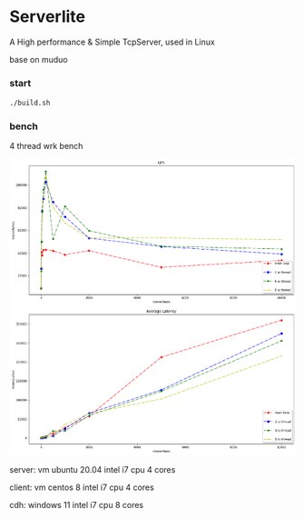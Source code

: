 # Serverlite

A High performance & Simple TcpServer, used in Linux

base on muduo

### start

```bash
./build.sh
```

### bench

4 thread wrk bench

![wrk_bench_qps](./wrk_bench_qps.png)
![wrk_bench_avg_latency](./wrk_bench_avg_latency.png)

server: vm ubuntu 20.04 intel i7 cpu 4 cores

client: vm centos 8 intel i7 cpu 4 cores

cdh: windows 11 intel i7 cpu 8 cores
